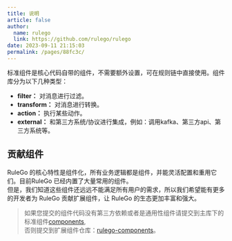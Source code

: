 ```yaml
---
title: 说明
article: false
author: 
  name: rulego
  link: https://github.com/rulego/rulego
date: 2023-09-11 21:15:03
permalink: /pages/88fc3c/
---
```


标准组件是核心代码自带的组件，不需要额外设置，可在规则链中直接使用。组件库分为以下几种类型：
* **filter：** 对消息进行过滤。
* **transform：** 对消息进行转换。
* **action：** 执行某些动作。
* **external：** 和第三方系统/协议进行集成，例如：调用kafka、第三方api、第三方系统等。

## 贡献组件

RuleGo 的核心特性是组件化，所有业务逻辑都是组件，并能灵活配置和重用它们。目前RuleGo 已经内置了大量常用的组件。     
但是，我们知道这些组件还远远不能满足所有用户的需求，所以我们希望能有更多的开发者为 RuleGo 贡献扩展组件，让 RuleGo 的生态更加丰富和强大。

> 如果您提交的组件代码没有第三方依赖或者是通用性组件请提交到主库下的标准组件[components](https://github.com/rulego/rulego),     
> 否则提交到扩展组件仓库：[rulego-components](https://github.com/rulego/rulego-components)。